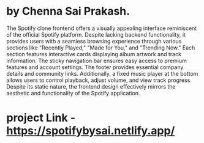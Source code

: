 # by Chenna Sai Prakash.

The Spotify clone frontend offers a visually appealing interface reminiscent of the official Spotify platform. Despite lacking backend functionality, it provides users with a seamless browsing experience through various sections like "Recently Played," "Made for You," and "Trending Now." Each section features interactive cards displaying album artwork and track information. The sticky navigation bar ensures easy access to premium features and account settings. The footer provides essential company details and community links. Additionally, a fixed music player at the bottom allows users to control playback, adjust volume, and view track progress. Despite its static nature, the frontend design effectively mirrors the aesthetic and functionality of the Spotify application.
# project Link - https://spotifybysai.netlify.app/
